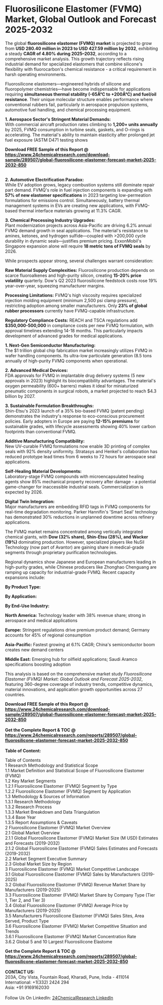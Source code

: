 <h1>Fluorosilicone Elastomer (FVMQ) Market, Global Outlook and Forecast 2025-2032</h1><p>The global <strong>fluorosilicone elastomer (FVMQ) market</strong> is projected to grow from <strong>USD 280.40 million in 2023 to USD 427.59 million by 2032</strong>, exhibiting a steady <strong>CAGR of 4.80% during 2025–2032</strong>, according to a comprehensive market analysis. This growth trajectory reflects rising industrial demand for specialized elastomers that combine silicone's flexibility with fluorocarbon's chemical resistance - a critical requirement in harsh operating environments.</p><p>Fluorosilicone elastomers—engineered hybrids of silicone and fluoropolymer chemistries—have become indispensable for applications requiring <strong>simultaneous thermal stability (-65Â°C to +200Â°C) and fuel/oil resistance</strong>. Their unique molecular structure enables performance where conventional rubbers fail, particularly in aerospace propulsion systems, automotive fuel handling, and chemical processing equipment.</p><p><strong>1. Aerospace Sector's Stringent Material Demands:</strong><br>
With commercial aircraft production rates climbing to <strong>1,200+ units annually</strong> by 2025, FVMQ consumption in turbine seals, gaskets, and O-rings is accelerating. The material's ability to maintain elasticity after prolonged jet fuel exposure (ASTM D471 testing shows 

</p><div><b>Download FREE Sample of this Report @ 
            <a href="https://www.24chemicalresearch.com/download-sample/289507/global-fluorosilicone-elastomer-forecast-market-2025-2032-850">
            https://www.24chemicalresearch.com/download-sample/289507/global-fluorosilicone-elastomer-forecast-market-2025-2032-850</a></b></div><br><p><strong>2. Automotive Electrification Paradox:</strong><br>
While EV adoption grows, legacy combustion systems still dominate repair part demand. FVMQ's role in fuel injection components is expanding with <strong>57% of new elastomer specifications</strong> in 2023 targeting low-permeation formulations for emissions control. Simultaneously, battery thermal management systems in EVs are creating new applications, with FVMQ-based thermal interface materials growing at 11.3% CAGR.</p><p><strong>3. Chemical Processing Industry Upgrades:</strong><br>
Plant modernization projects across Asia-Pacific are driving 6.2% annual FVMQ demand growth in seal applications. The material's resistance to amines, ketones, and hydrogen sulfide—coupled with &gt;200,000 cycle durability in dynamic seals—justifies premium pricing. ExxonMobil's Singapore expansion alone will require <strong>18 metric tons of FVMQ seals</strong> by 2026.</p><p>While prospects appear strong, several challenges warrant consideration:</p><p><strong>Raw Material Supply Complexities:</strong> Fluorosilicone production depends on scarce fluoroalkenes and high-purity silicon, creating <strong>15-20% price volatility</strong> quarterly. Dow's Q2 2023 fluorosilicone feedstock costs rose 19% year-over-year, squeezing manufacturer margins.</p><p><strong>Processing Limitations:</strong> FVMQ's high viscosity requires specialized injection molding equipment (minimum 2,500 psi clamp pressure), restricting adoption among smaller manufacturers. Only <strong>23% of global rubber processors</strong> currently have FVMQ-capable infrastructure.</p><p><strong>Regulatory Compliance Costs:</strong> REACH and TSCA regulations add <strong>$350,000-500,000</strong> in compliance costs per new FVMQ formulation, with approval timelines extending 14-18 months. This particularly impacts development of advanced grades for medical applications.</p><p><strong>1. Next-Gen Semiconductor Manufacturing:</strong><br>
The $1 trillion global chip fabrication market increasingly utilizes FVMQ in wafer handling components. Its ultra-low particulate generation (8.5 tons annually of high-purity FVMQ components when operational.</p><p><strong>2. Advanced Medical Devices:</strong><strong> </strong><br>
FDA approvals for FVMQ in implantable drug delivery systems (5 new approvals in 2023) highlight its biocompatibility advantages. The material's oxygen permeability (600+ barrers) makes it ideal for miniaturized pneumatic components in surgical robots, a market projected to reach $4.3 billion by 2027.</p><p><strong>3. Sustainable Formulation Breakthroughs:</strong><br>
Shin-Etsu's 2023 launch of a 35% bio-based FVMQ (patent pending) demonstrates the industry's response to eco-conscious procurement policies. Early adopters in Europe are paying <strong>12-15% premiums</strong> for sustainable grades, with lifecycle assessments showing 40% lower carbon footprints than conventional FVMQ.</p><p><strong>Additive Manufacturing Compatibility:</strong> <br>
	New UV-curable FVMQ formulations now enable 3D printing of complex seals with 92% density uniformity. Stratasys and Henkel's collaboration has reduced prototype lead times from 6 weeks to 72 hours for aerospace seal applications.</p><p><strong>Self-Healing Material Developments:</strong><br>
	Laboratory-stage FVMQ compounds with microencapsulated healing agents show 85% mechanical property recovery after damage - a potential game-changer for inaccessible industrial seals. Commercialization is expected by 2026.</p><p><strong>Digital Twin Integration:</strong><br>
	Major manufacturers are embedding RFID tags in FVMQ components for real-time degradation monitoring. Parker Hannifin's 'Smart Seal' technology has demonstrated 30% reductions in unplanned downtime across refinery applications.</p><p>The FVMQ market remains concentrated among vertically integrated chemical giants, with <strong>Dow (32% share), Shin-Etsu (28%), and Wacker (19%)</strong> dominating production. However, specialized players like NuSil Technology (now part of Avantor) are gaining share in medical-grade segments through proprietary purification technologies.</p><p>Regional dynamics show Japanese and European manufacturers leading in high-purity grades, while Chinese producers like Zhonghao Chenguang are ramping up capacity for industrial-grade FVMQ. Recent capacity expansions include:</p><p><strong>By Product Type:</strong></p><p><strong>By Application:</strong></p><p><strong>By End-Use Industry:</strong></p><p><strong>North America:</strong> Technology leader with 38% revenue share; strong in aerospace and medical applications</p><p><strong>Europe:</strong> Stringent regulations drive premium product demand; Germany accounts for 45% of regional consumption</p><p><strong>Asia-Pacific:</strong> Fastest growing at 6.1% CAGR; China's semiconductor boom creates new demand centers</p><p><strong>Middle East:</strong> Emerging hub for oilfield applications; Saudi Aramco specifications boosting adoption</p><p>This analysis is based on the comprehensive market study <em>Fluorosilicone Elastomer (FVMQ) Market: Global Outlook and Forecast 2025-2032</em>, featuring 360-degree coverage of industry trends, competitive dynamics, material innovations, and application growth opportunities across 27 countries.</p><div><b>Download FREE Sample of this Report @ 
            <a href="https://www.24chemicalresearch.com/download-sample/289507/global-fluorosilicone-elastomer-forecast-market-2025-2032-850">
            https://www.24chemicalresearch.com/download-sample/289507/global-fluorosilicone-elastomer-forecast-market-2025-2032-850</a></b></div><br><div><b>Get the Complete Report & TOC @ 
            <a href="https://www.24chemicalresearch.com/reports/289507/global-fluorosilicone-elastomer-forecast-market-2025-2032-850">
            https://www.24chemicalresearch.com/reports/289507/global-fluorosilicone-elastomer-forecast-market-2025-2032-850</a></b></div><br>
            <b>Table of Content:</b><p>Table of Contents<br />
1 Research Methodology and Statistical Scope<br />
1.1 Market Definition and Statistical Scope of Fluorosilicone Elastomer (FVMQ)<br />
1.2 Key Market Segments<br />
1.2.1 Fluorosilicone Elastomer (FVMQ) Segment by Type<br />
1.2.2 Fluorosilicone Elastomer (FVMQ) Segment by Application<br />
1.3 Methodology & Sources of Information<br />
1.3.1 Research Methodology<br />
1.3.2 Research Process<br />
1.3.3 Market Breakdown and Data Triangulation<br />
1.3.4 Base Year<br />
1.3.5 Report Assumptions & Caveats<br />
2 Fluorosilicone Elastomer (FVMQ) Market Overview<br />
2.1 Global Market Overview<br />
2.1.1 Global Fluorosilicone Elastomer (FVMQ) Market Size (M USD) Estimates and Forecasts (2019-2032)<br />
2.1.2 Global Fluorosilicone Elastomer (FVMQ) Sales Estimates and Forecasts (2019-2032)<br />
2.2 Market Segment Executive Summary<br />
2.3 Global Market Size by Region<br />
3 Fluorosilicone Elastomer (FVMQ) Market Competitive Landscape<br />
3.1 Global Fluorosilicone Elastomer (FVMQ) Sales by Manufacturers (2019-2025)<br />
3.2 Global Fluorosilicone Elastomer (FVMQ) Revenue Market Share by Manufacturers (2019-2025)<br />
3.3 Fluorosilicone Elastomer (FVMQ) Market Share by Company Type (Tier 1, Tier 2, and Tier 3)<br />
3.4 Global Fluorosilicone Elastomer (FVMQ) Average Price by Manufacturers (2019-2025)<br />
3.5 Manufacturers Fluorosilicone Elastomer (FVMQ) Sales Sites, Area Served, Product Type<br />
3.6 Fluorosilicone Elastomer (FVMQ) Market Competitive Situation and Trends<br />
3.6.1 Fluorosilicone Elastomer (FVMQ) Market Concentration Rate<br />
3.6.2 Global 5 and 10 Largest Fluorosilicone Elastome</p><div><b>Get the Complete Report & TOC @ 
            <a href="https://www.24chemicalresearch.com/reports/289507/global-fluorosilicone-elastomer-forecast-market-2025-2032-850">
            https://www.24chemicalresearch.com/reports/289507/global-fluorosilicone-elastomer-forecast-market-2025-2032-850</a></b></div><br><b>CONTACT US:</b><br>
            203A, City Vista, Fountain Road, Kharadi, Pune, India - 411014<br>
            International: +1(332) 2424 294<br>
            Asia: +91 9169162030 <br><br>
            Follow Us On LinkedIn: <a href="https://www.linkedin.com/company/24chemicalresearch/">24ChemicalResearch LinkedIn</a>